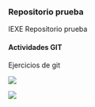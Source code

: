 ### Repositorio prueba

IEXE Repositorio prueba 

#### Actividades GIT

Ejercicios de git

![](http://intranet.itssmt.edu.mx:2020/imagen1.png)

![](http://intranet.itssmt.edu.mx:2020/imagen2.png)